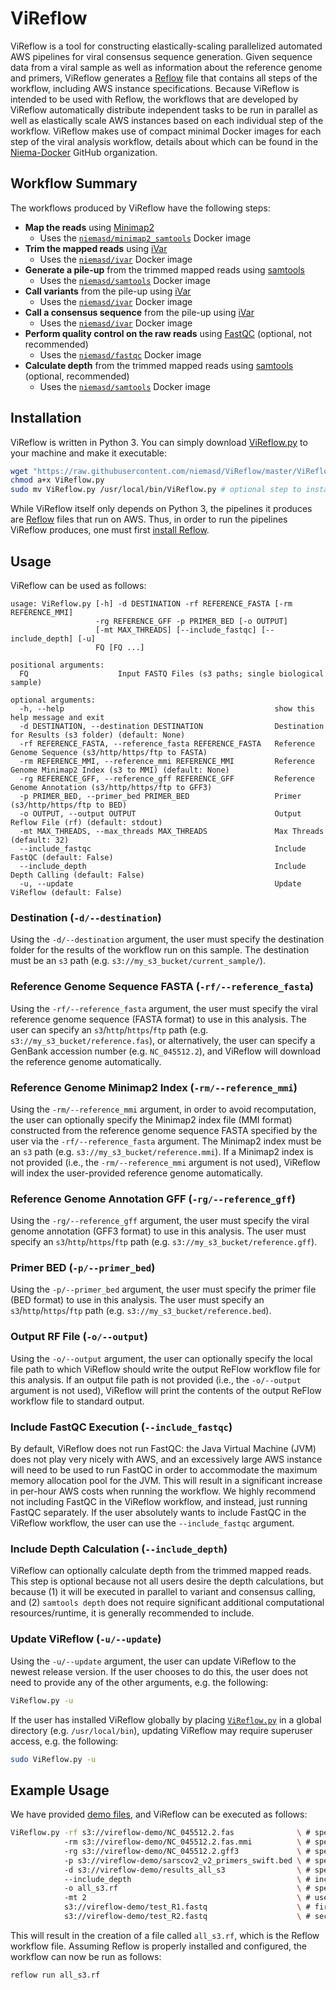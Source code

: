 # ViReflow
ViReflow is a tool for constructing elastically-scaling parallelized automated AWS pipelines for viral consensus sequence generation. Given sequence data from a viral sample as well as information about the reference genome and primers, ViReflow generates a [Reflow](https://github.com/grailbio/reflow) file that contains all steps of the workflow, including AWS instance specifications. Because ViReflow is intended to be used with Reflow, the workflows that are developed by ViReflow automatically distribute independent tasks to be run in parallel as well as elastically scale AWS instances based on each individual step of the workflow. ViReflow makes use of compact minimal Docker images for each step of the viral analysis workflow, details about which can be found in the [Niema-Docker](https://github.com/Niema-Docker) GitHub organization.

## Workflow Summary
The workflows produced by ViReflow have the following steps:
* **Map the reads** using [Minimap2](https://github.com/lh3/minimap2)
    * Uses the [`niemasd/minimap2_samtools`](https://hub.docker.com/repository/docker/niemasd/minimap2_samtools) Docker image
* **Trim the mapped reads** using [iVar](https://github.com/andersen-lab/ivar)
    * Uses the [`niemasd/ivar`](https://hub.docker.com/repository/docker/niemasd/ivar) Docker image
* **Generate a pile-up** from the trimmed mapped reads using [samtools](http://www.htslib.org/)
    * Uses the [`niemasd/samtools`](https://hub.docker.com/repository/docker/niemasd/samtools) Docker image
* **Call variants** from the pile-up using [iVar](https://github.com/andersen-lab/ivar)
    * Uses the [`niemasd/ivar`](https://hub.docker.com/repository/docker/niemasd/ivar) Docker image
* **Call a consensus sequence** from the pile-up using [iVar](https://github.com/andersen-lab/ivar)
    * Uses the [`niemasd/ivar`](https://hub.docker.com/repository/docker/niemasd/ivar) Docker image
* **Perform quality control on the raw reads** using [FastQC](https://www.bioinformatics.babraham.ac.uk/projects/fastqc/) (optional, not recommended)
    * Uses the [`niemasd/fastqc`](https://hub.docker.com/repository/docker/niemasd/fastqc) Docker image
* **Calculate depth** from the trimmed mapped reads using [samtools](http://www.htslib.org/) (optional, recommended)
    * Uses the [`niemasd/samtools`](https://hub.docker.com/repository/docker/niemasd/samtools) Docker image

## Installation
ViReflow is written in Python 3. You can simply download [ViReflow.py](ViReflow.py) to your machine and make it executable:

```bash
wget "https://raw.githubusercontent.com/niemasd/ViReflow/master/ViReflow.py"
chmod a+x ViReflow.py
sudo mv ViReflow.py /usr/local/bin/ViReflow.py # optional step to install globally
```

While ViReflow itself only depends on Python 3, the pipelines it produces are [Reflow](https://github.com/grailbio/reflow) files that run on AWS. Thus, in order to run the pipelines ViReflow produces, one must first [install Reflow](https://github.com/grailbio/reflow#getting-reflow).

## Usage
ViReflow can be used as follows:

```
usage: ViReflow.py [-h] -d DESTINATION -rf REFERENCE_FASTA [-rm REFERENCE_MMI]
                   -rg REFERENCE_GFF -p PRIMER_BED [-o OUTPUT]
                   [-mt MAX_THREADS] [--include_fastqc] [--include_depth] [-u]
                   FQ [FQ ...]

positional arguments:
  FQ                    Input FASTQ Files (s3 paths; single biological sample)

optional arguments:
  -h, --help                                               show this help message and exit
  -d DESTINATION, --destination DESTINATION                Destination for Results (s3 folder) (default: None)
  -rf REFERENCE_FASTA, --reference_fasta REFERENCE_FASTA   Reference Genome Sequence (s3/http/https/ftp to FASTA)
  -rm REFERENCE_MMI, --reference_mmi REFERENCE_MMI         Reference Genome Minimap2 Index (s3 to MMI) (default: None)
  -rg REFERENCE_GFF, --reference_gff REFERENCE_GFF         Reference Genome Annotation (s3/http/https/ftp to GFF3)
  -p PRIMER_BED, --primer_bed PRIMER_BED                   Primer (s3/http/https/ftp to BED)
  -o OUTPUT, --output OUTPUT                               Output Reflow File (rf) (default: stdout)
  -mt MAX_THREADS, --max_threads MAX_THREADS               Max Threads (default: 32)
  --include_fastqc                                         Include FastQC (default: False)
  --include_depth                                          Include Depth Calling (default: False)
  -u, --update                                             Update ViReflow (default: False)
```

### Destination (`-d/--destination`)
Using the `-d/--destination` argument, the user must specify the destination folder for the results of the workflow run on this sample. The destination must be an `s3` path (e.g. `s3://my_s3_bucket/current_sample/`).

### Reference Genome Sequence FASTA (`-rf/--reference_fasta`)
Using the `-rf/--reference_fasta` argument, the user must specify the viral reference genome sequence (FASTA format) to use in this analysis. The user can specify an `s3`/`http`/`https`/`ftp` path (e.g. `s3://my_s3_bucket/reference.fas`), or alternatively, the user can specify a GenBank accession number (e.g. `NC_045512.2`), and ViReflow will download the reference genome automatically.

### Reference Genome Minimap2 Index (`-rm/--reference_mmi`)
Using the `-rm/--reference_mmi` argument, in order to avoid recomputation, the user can optionally specify the Minimap2 index file (MMI format) constructed from the reference genome sequence FASTA specified by the user via the `-rf/--reference_fasta` argument. The Minimap2 index must be an `s3` path (e.g. `s3://my_s3_bucket/reference.mmi`). If a Minimap2 index is not provided (i.e., the `-rm/--reference_mmi` argument is not used), ViReflow will index the user-provided reference genome automatically.

### Reference Genome Annotation GFF (`-rg/--reference_gff`)
Using the `-rg/--reference_gff` argument, the user must specify the viral genome annotation (GFF3 format) to use in this analysis. The user must specify an `s3`/`http`/`https`/`ftp` path (e.g. `s3://my_s3_bucket/reference.gff`).

### Primer BED (`-p/--primer_bed`)
Using the `-p/--primer_bed` argument, the user must specify the primer file (BED format) to use in this analysis. The user must specify an `s3`/`http`/`https`/`ftp` path (e.g. `s3://my_s3_bucket/reference.bed`).

### Output RF File (`-o/--output`)
Using the `-o/--output` argument, the user can optionally specify the local file path to which ViReflow should write the output ReFlow workflow file for this analysis. If an output file path is not provided (i.e., the `-o/--output` argument is not used), ViReflow will print the contents of the output ReFlow workflow file to standard output.

### Include FastQC Execution (`--include_fastqc`)
By default, ViReflow does not run FastQC: the Java Virtual Machine (JVM) does not play very nicely with AWS, and an excessively large AWS instance will need to be used to run FastQC in order to accommodate the maximum memory allocation pool for the JVM. This will result in a significant increase in per-hour AWS costs when running the workflow. We highly recommend not including FastQC in the ViReflow workflow, and instead, just running FastQC separately. If the user absolutely wants to include FastQC in the ViReflow workflow, the user can use the `--include_fastqc` argument.

### Include Depth Calculation (`--include_depth`)
ViReflow can optionally calculate depth from the trimmed mapped reads. This step is optional because not all users desire the depth calculations, but because (1) it will be executed in parallel to variant and consensus calling, and (2) `samtools depth` does not require significant additional computational resources/runtime, it is generally recommended to include.

### Update ViReflow (`-u/--update`)
Using the `-u/--update` argument, the user can update ViReflow to the newest release version. If the user chooses to do this, the user does not need to provide any of the other arguments, e.g. the following:

```bash
ViReflow.py -u
```

If the user has installed ViReflow globally by placing [`ViReflow.py`](ViReflow.py) in a global directory (e.g. `/usr/local/bin`), updating ViReflow may require superuser access, e.g. the following:

```bash
sudo ViReflow.py -u
```

## Example Usage
We have provided [demo files](demo), and ViReflow can be executed as follows:

```bash
ViReflow.py -rf s3://vireflow-demo/NC_045512.2.fas              \ # specify reference genome sequence
            -rm s3://vireflow-demo/NC_045512.2.fas.mmi          \ # specify reference genome Minimap2 index
            -rg s3://vireflow-demo/NC_045512.2.gff3             \ # specify reference genome annotation
            -p s3://vireflow-demo/sarscov2_v2_primers_swift.bed \ # specify primer BED
            -d s3://vireflow-demo/results_all_s3                \ # specify result destination directory
            --include_depth                                     \ # include depth calculation
            -o all_s3.rf                                        \ # specify output Reflow file
            -mt 2                                               \ # use at most 2 threads in any given step
            s3://vireflow-demo/test_R1.fastq                    \ # first FASTQ file
            s3://vireflow-demo/test_R2.fastq                    \ # second FASTQ file
```

This will result in the creation of a file called `all_s3.rf`, which is the Reflow workflow file. Assuming Reflow is properly installed and configured, the workflow can now be run as follows:

```bash
reflow run all_s3.rf
```
